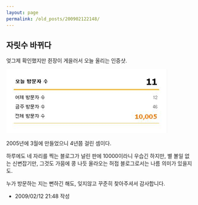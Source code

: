```yaml
---
layout: page
permalink: /old_posts/200902122148/
---
```


## 자릿수 바뀌다

엊그제 확인했지만 쥔장이 게을러서 오늘 올리는 인증샷.

![c0003499_4994197dd9e97.jpg](200902122148/c0003499_4994197dd9e97.jpg)

2005년에 3월에 만들었으니 4년쯤 걸린 셈이다.

하루에도 네 자리를 찍는 블로그가 널린 판에 10000이라니 우습긴 하지만, 
별 볼일 없는 신변잡기만, 그것도 가뭄에 콩 나듯 올라오는 허접 블로그로서는 나름 의미가 있을지도.

누가 방문하는 지는 뻔하긴 해도, 잊지않고 꾸준히 찾아주셔서 감사합니다.





- 2009/02/12 21:48 작성